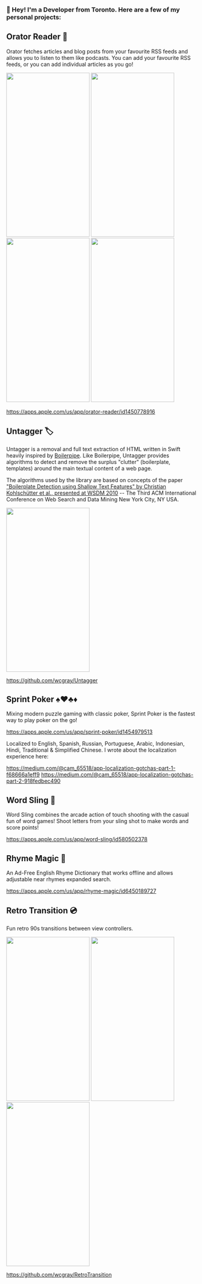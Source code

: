 
### 👋 Hey! I'm a Developer from Toronto. Here are a few of my personal projects:

## Orator Reader 📣
Orator fetches articles and blog posts from your favourite RSS feeds and allows you to listen to them like podcasts. You can add your favourite RSS feeds, or you can add individual articles as you go!

<p align="left">
<img src="https://github.com/wcgray/Personal-Projects/assets/463018/800a133e-352b-4990-acf6-54eedb680b2e" width="220" height="434" />
<img src="https://github.com/wcgray/Personal-Projects/assets/463018/2f243497-ec0f-47d8-b1f6-6e85d79a3e99" width="220" height="434" />
<img src="https://github.com/wcgray/Personal-Projects/assets/463018/928a8d25-df9b-4e80-9cea-e0d14b318f2c" width="220" height="434" />
<img src="https://github.com/wcgray/Personal-Projects/assets/463018/73b69afd-0727-45f2-8da3-2931a13fe673" width="220" height="434" />
 </p>

https://apps.apple.com/us/app/orator-reader/id1450778916

## Untagger 🏷️

Untagger is a removal and full text extraction of HTML written in Swift heavily inspired by <a href="https://github.com/kohlschutter/boilerpipe">Boilerpipe</a>. Like Boilerpipe, Untagger provides algorithms to detect and remove the surplus "clutter" (boilerplate, templates) around the main textual content of a web page.

The algorithms used by the library are based on concepts of the paper <a href="https://dl.acm.org/doi/10.1145/1718487.1718542">"Boilerplate Detection using Shallow Text Features" by Christian Kohlschütter et al., presented at WSDM 2010</a> -- The Third ACM International Conference on Web Search and Data Mining New York City, NY USA.

<p align="left">
<img src="https://github.com/wcgray/Untagger/blob/master/demo.gif" width="220" height="434" />
 </p>

https://github.com/wcgray/Untagger

## Sprint Poker ♠️♥️♣️♦️

Mixing modern puzzle gaming with classic poker, Sprint Poker is the fastest way to play poker on the go!

https://apps.apple.com/us/app/sprint-poker/id1454979513

Localized to English, Spanish, Russian, Portuguese, Arabic, Indonesian, Hindi, Traditional & Simplified Chinese. I wrote about the localization experience here:

https://medium.com/@cam_65518/app-localization-gotchas-part-1-f68666a1eff9
https://medium.com/@cam_65518/app-localization-gotchas-part-2-918fedbec490

## Word Sling 🎯

Word Sling combines the arcade action of touch shooting with the casual fun of word games! Shoot letters from your sling shot to make words and score points!

https://apps.apple.com/us/app/word-sling/id580502378

## Rhyme Magic 📖

An Ad-Free English Rhyme Dictionary that works offline and allows adjustable near rhymes expanded search.

https://apps.apple.com/us/app/rhyme-magic/id6450189727

## Retro Transition 💿

Fun retro 90s transitions between view controllers.

<p align="left">
<img src="https://raw.githubusercontent.com/wcgray/RetroTransition/master/Images/circles.gif" width="220" height="434"/>
<img src="https://raw.githubusercontent.com/wcgray/RetroTransition/master/Images/clock.gif" width="220" height="434"/>
<img src="https://raw.githubusercontent.com/wcgray/RetroTransition/master/Images/squares.gif" width="220" height="434"/>
 </p>

https://github.com/wcgray/RetroTransition
